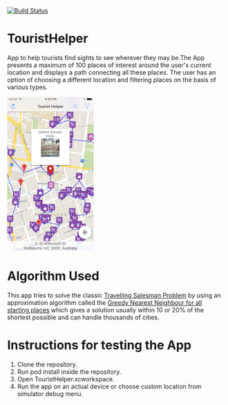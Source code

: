 [![Build Status](https://travis-ci.org/NikantVohra/TouristHelper.svg)](https://travis-ci.org/NikantVohra/TouristHelper)

# TouristHelper
App to help tourists find sights to see wherever they may be.The App presents a maximum of 100 places of interest around the user's current location and displays a path connecting all these places. The user has an option of choosing a different location and filtering places on the basis of various types. 

![](Screenshot1.png?raw=true)
 
# Algorithm Used
This app tries to solve the classic [Travelling Salesman Problem](https://simple.wikipedia.org/wiki/Travelling_salesman_problem) by using an approximation algorithm called the [Greedy Nearest Neighbour for all starting places]((https://web.archive.org/web/20131202232743/http://nbviewer.ipython.org/url/norvig.com/ipython/TSPv3.ipynb)) which gives a solution usually within 10 or 20% of the shortest possible and can handle thousands of cities. 
 
# Instructions for testing the App
 1. Clone the repository.
 2. Run pod install inside the repository.
 3. Open TouristHelper.xcworkspace.
 4. Run the app on an actual device or choose custom location from simulator
 debug menu. 
